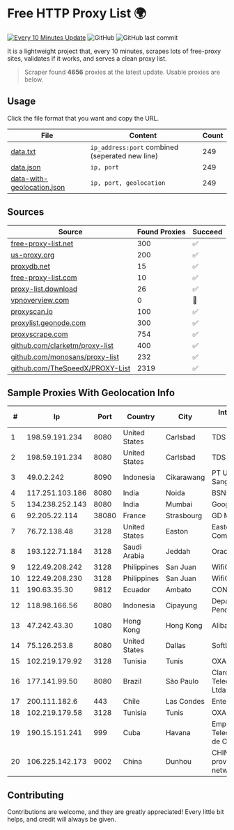 
# Free HTTP Proxy List 🌍

[![Every 10 Minutes Update](https://github.com/mertguvencli/http-proxy-list/actions/workflows/main.yml/badge.svg?branch=main)](https://github.com/mertguvencli/http-proxy-list/actions/workflows/main.yml)
![GitHub](https://img.shields.io/github/license/mertguvencli/http-proxy-list)
![GitHub last commit](https://img.shields.io/github/last-commit/mertguvencli/http-proxy-list)

It is a lightweight project that, every 10 minutes, scrapes lots of free-proxy sites, validates if it works, and serves a clean proxy list.


> Scraper found **4656** proxies at the latest update. Usable proxies are below.

## Usage

Click the file format that you want and copy the URL.


|File|Content|Count|
|----|-------|-----|
|[data.txt](https://raw.githubusercontent.com/mertguvencli/http-proxy-list/main/proxy-list/data.txt)|`ip_address:port` combined (seperated new line)|249|
|[data.json](https://raw.githubusercontent.com/mertguvencli/http-proxy-list/main/proxy-list/data.json)|`ip, port`|249|
|[data-with-geolocation.json](https://raw.githubusercontent.com/mertguvencli/http-proxy-list/main/proxy-list/data-with-geolocation.json)|`ip, port, geolocation`|249|

## Sources

|Source|Found Proxies|Succeed|
|------|-------------|-------|
|[free-proxy-list.net](https://free-proxy-list.net)|300|✅|
|[us-proxy.org](https://www.us-proxy.org)|200|✅|
|[proxydb.net](http://proxydb.net)|15|✅|
|[free-proxy-list.com](https://free-proxy-list.com/?page=&port=&type%5B%5D=http&type%5B%5D=https&up_time=0&search=Search)|10|✅|
|[proxy-list.download](https://www.proxy-list.download/HTTP)|26|✅|
|[vpnoverview.com](https://vpnoverview.com/privacy/anonymous-browsing/free-proxy-servers)|0|🚫|
|[proxyscan.io](https://www.proxyscan.io)|100|✅|
|[proxylist.geonode.com](https://proxylist.geonode.com/api/proxy-list?limit=300&page=1&sort_by=lastChecked&sort_type=desc&protocols=http,https)|300|✅|
|[proxyscrape.com](https://api.proxyscrape.com/v2/?request=displayproxies&protocol=http&timeout=10000&country=all&ssl=all&anonymity=all)|754|✅|
|[github.com/clarketm/proxy-list](https://raw.githubusercontent.com/clarketm/proxy-list/master/proxy-list-raw.txt)|400|✅|
|[github.com/monosans/proxy-list](https://raw.githubusercontent.com/monosans/proxy-list/main/proxies/http.txt)|232|✅|
|[github.com/TheSpeedX/PROXY-List](https://raw.githubusercontent.com/TheSpeedX/PROXY-List/master/http.txt)|2319|✅|


## Sample Proxies With Geolocation Info

|#|Ip|Port|Country|City|Internet Service Provider|
|-|--|----|-------|----|-------------------------|
|1|198.59.191.234|8080|United States|Carlsbad|TDS TELECOM|
|2|198.59.191.234|8080|United States|Carlsbad|TDS TELECOM|
|3|49.0.2.242|8090|Indonesia|Cikarawang|PT Usaha Adi Sanggoro|
|4|117.251.103.186|8080|India|Noida|BSNL Internet|
|5|134.238.252.143|8080|India|Mumbai|Google LLC|
|6|92.205.22.114|38080|France|Strasbourg|GD MASS Network|
|7|76.72.138.48|3128|United States|Easton|Easton Utilities Commission|
|8|193.122.71.184|3128|Saudi Arabia|Jeddah|Oracle Corporation|
|9|122.49.208.242|3128|Philippines|San Juan|WifiCity, Inc|
|10|122.49.208.230|3128|Philippines|San Juan|WifiCity, Inc|
|11|190.63.35.30|9812|Ecuador|Ambato|CONECEL|
|12|118.98.166.56|8080|Indonesia|Cipayung|Departemen Pendidikan Nasional|
|13|47.242.43.30|1080|Hong Kong|Hong Kong|Alibaba.com LLC|
|14|75.126.253.8|8080|United States|Dallas|SoftLayer|
|15|102.219.179.92|3128|Tunisia|Tunis|OXAHOST|
|16|177.141.99.50|8080|Brazil|São Paulo|Claro NXT Telecomunicacoes Ltda|
|17|200.111.182.6|443|Chile|Las Condes|Entel Chile S.A.|
|18|102.219.179.58|3128|Tunisia|Tunis|OXAHOST|
|19|190.15.151.241|999|Cuba|Havana|Empresa de Telecomunicaciones de Cuba, S.A.|
|20|106.225.142.173|9002|China|Dunhou|CHINANET Jiangx province IDC network|



## Contributing

Contributions are welcome, and they are greatly appreciated! Every
little bit helps, and credit will always be given.

